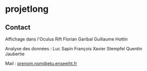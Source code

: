 # projetlong

## Contact
Affichage dans l'Oculus Rift
Florian Garibal 
Guillaume Hottin

Analyse des données :
Luc Sapin 
François Xavier Stempfel
Quentin Jaubertie

Mail : prenom.nom@etu.enseeiht.fr
